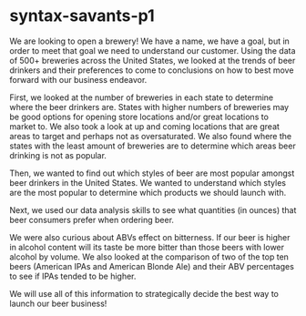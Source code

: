 # syntax-savants-p1

We are looking to open a brewery! We have a name, we have a goal, but in order to meet that goal we need to understand our customer. Using the data of 500+ breweries across the United States, we looked at the trends of beer drinkers and their preferences to come to conclusions on how to best move forward with our business endeavor. 

First, we looked at the number of breweries in each state to determine where the beer drinkers are. States with higher numbers of breweries may be good options for opening store locations and/or great locations to market to. We also took a look at up and coming locations that are great areas to target and perhaps not as oversaturated. We also found where the states with the least amount of breweries are to determine which areas beer drinking is not as popular.

Then, we wanted to find out which styles of beer are most popular amongst beer drinkers in the United States. We wanted to understand which styles are the most popular to determine which products we should launch with. 

Next, we used our data analysis skills to see what quantities (in ounces) that beer consumers prefer when ordering beer. 

We were also curious about ABVs effect on bitterness. If our beer is higher in alcohol content will its taste be more bitter than those beers with lower alcohol by volume. We also looked at the comparison of two of the top ten beers (American IPAs and American Blonde Ale) and their ABV percentages to see if IPAs tended to be higher.

We will use all of this information to strategically decide the best way to launch our beer business!